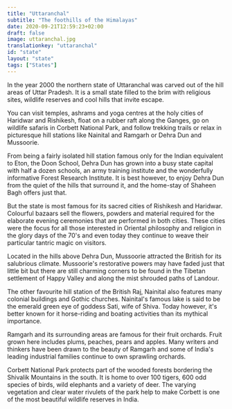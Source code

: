 ```yaml
---
title: "Uttaranchal"
subtitle: "The foothills of the Himalayas"
date: 2020-09-21T12:59:23+02:00
draft: false
image: uttaranchal.jpg
translationkey: "uttaranchal"
id: "state"
layout: "state"
tags: ["States"] 
---
```


In the year 2000 the northern state of Uttaranchal was carved out of the hill areas of Uttar Pradesh. It is a small state filled to the brim with religious sites, wildlife reserves and cool hills that invite escape.

You can visit temples, ashrams and yoga centres at the holy cities of Haridwar and Rishikesh, float on a rubber raft along the Ganges, go on wildlife safaris in Corbett National Park, and follow trekking trails or relax in picturesque hill stations like Nainital and Ramgarh or Dehra Dun and Mussoorie.
 

From being a fairly isolated hill station famous only for the Indian equivalent to Eton, the Doon School, Dehra Dun has grown into a busy state capital with half a dozen schools, an army training institute and the wonderfully informative Forest Research Institute. It is best however, to enjoy Dehra Dun from the quiet of the hills that surround it, and the home-stay of Shaheen Bagh offers just that.

But the state is most famous for its sacred cities of Rishikesh and Haridwar. Colourful bazaars sell the flowers, powders and material required for the elaborate evening ceremonies that are performed in both cities. These cities were the focus for all those interested in Oriental philosophy and religion in the glory days of the 70's and even today they continue to weave their particular tantric magic on visitors.

Located in the hills above Dehra Dun, Mussoorie attracted the British for its salubrious climate. Mussoorie's restorative powers may have faded just that little bit but there are still charming corners to be found in the Tibetan settlement of Happy Valley and along the mist shrouded paths of Landour.

The other favourite hill station of the British Raj, Nainital also features many colonial buildings and Gothic churches. Nainital's famous lake is said to be the emerald green eye of goddess Sati, wife of Shiva. Today however, it's better known for it horse-riding and boating activities than its mythical importance.

Ramgarh and its surrounding areas are famous for their fruit orchards. Fruit grown here includes plums, peaches, pears and apples. Many writers and thinkers have been drawn to the beauty of Ramgarh and some of India's leading industrial families continue to own sprawling orchards.

Corbett National Park protects part of the wooded forests bordering the Shivalik Mountains in the south. It is home to over 100 tigers, 600 odd species of birds, wild elephants and a variety of deer. The varying vegetation and clear water rivulets of the park help to make Corbett is one of the most beautiful wildlife reserves in India.
